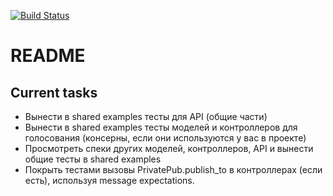 [![Build Status](https://travis-ci.org/arthurkulchenko/qna_think.svg?branch=lesson_16_advanced_rspec)](https://travis-ci.org/arthurkulchenko/qna_think)
# README

## Current tasks
* Вынести в shared examples тесты для API (общие части) 
* Вынести в shared examples тесты моделей и контроллеров для голосования (консерны, если они используются у вас в проекте) 
* Просмотреть спеки других моделей, контроллеров, API и вынести общие тесты в shared examples
* Покрыть тестами вызовы PrivatePub.publish_to в контроллерах (если есть), используя message expectations.